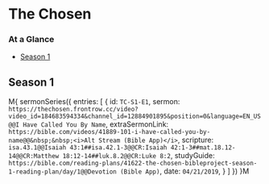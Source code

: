 # The Chosen

### At a Glance

- [Season 1](#season-1)

## Season 1 

M{ sermonSeries({
  entries: [
    {
      id:                 `TC-S1-E1`, 
      sermon:             `https://thechosen.frontrow.cc/video?video_id=184683594334&channel_id=12884901895&position=0&language=EN_US@@I Have Called You By Name`,
      extraSermonLink:    `https://bible.com/videos/41889-101-i-have-called-you-by-name@@&nbsp;&nbsp;<i>Alt Stream (Bible App)</i>`,
      scripture:          `isa.43.1@@Isaiah 43:1##isa.42.1-3@@CR:Isaiah 42:1-3##mat.18.12-14@@CR:Matthew 18:12-14##luk.8.2@@CR:Luke 8:2`,
      studyGuide:         `https://bible.com/reading-plans/41622-the-chosen-bibleproject-season-1-reading-plan/day/1@@Devotion (Bible App)`,
      date:               `04/21/2019`,
    }
  ]
}) }M
